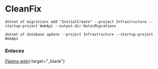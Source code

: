 # CleanFix

```
dotnet ef migrations add "InitialCreate" --project Infrastructure --startup-project WebApi --output-dir Data\Migrations
```

```
dotnet ef database update --project Infrastructure --startup-project WebApi
```
### Enlaces

[Página web]([url](https://clean-fix-summer-camp2025-pljxvbe3r-eimarramos-projects.vercel.app)){:target="_blank"}

